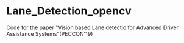# Lane_Detection_opencv
Code for the paper "Vision based Lane detectio for Advanced Driver Assistance Systems"(PECCON'19)
